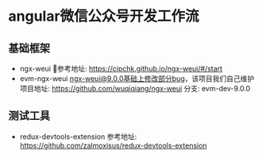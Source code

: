 # angular微信公众号开发工作流
## 基础框架
* ngx-weui
参考地址: https://cipchk.github.io/ngx-weui/#/start
* evm-ngx-weui
ngx-weui@9.0.0基础上修改部分bug，该项目我们自己维护
项目地址: https://github.com/wuqiqiang/ngx-weui
分支: evm-dev-9.0.0

## 测试工具
* redux-devtools-extension
参考地址: https://github.com/zalmoxisus/redux-devtools-extension


